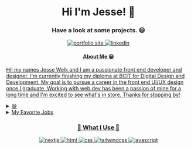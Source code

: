 <h1 align="center">Hi I'm Jesse! 👋</h1> 
<h3 align="center" color="grey">Have a look at some projects. 😄</h3>

<p align="center">
  <a href="https://welkwavestudios.com/">
    <img alt="portfolio site" title="WelkWaveStudios" src="https://img.shields.io/badge/Portfolio-WelkWaveStudios-cyan"/>
     <a href="https://www.linkedin.com/in/jesse-welk-2604301a1/"/>
    <img alt="linkedin" title="linkedin" src="https://img.shields.io/badge/LinkedIn-blue?logo=linkedin"/>
</p>

<h4 align="center">About Me 😀</h4>

<p>Hi! my names Jesse Welk and I am a passionate front end developer and designer. I'm currently finishing my diploma at BCIT for Digital Design and Development. My goal is to pursue a career in the front end UI/UX design once I graduate. Working with web dev has been a passion of mine for a long time and I'm excited to see what's in store. Thanks for stopping by!</p>

<details>
  <summary>😄</summary>
  <picture align="center">
    <img  alt="Keep on coding" src="https://image.spreadshirtmedia.com/image-server/v1/products/T1459A839PA3861PT28D1017348731W8333H10000/views/1,width=550,height=550,appearanceId=839,backgroundColor=F2F2F2/software-developer-keep-calm-and-keep-coding-sticker.jpg">
  </picture>
</details>

<details>                            
<summary>My Favorite Jobs</summary>


| Rank |    Jobs    |
|-----:|------------|
|     1| Design     |
|     2| UI/UX Dev  |
|     3| Front End  |

</details>


<h3 align="center">🔧 What I Use 🔨</h3>
<p align="center">
  <a href="https://github.com/search?q=user%3AJesseWelk+language%3Anextjs"><img alt="nextjs" src="https://img.shields.io/badge/Next-black?style=for-the-badge&logo=next.js&logoColor=white"/>         
  <a href="https://github.com/search?q=user%3AJesseWelk+language%3Ahtml"><img alt="html" src="https://img.shields.io/badge/html5-%23E34F26.svg?style=for-the-badge&logo=html5&logoColor=white"/>
  <a href="https://github.com/search?q=user%3AJesseWelk+language%3Acss"><img alt="css" src="https://img.shields.io/badge/css3-%231572B6.svg?style=for-the-badge&logo=css3&logoColor=white"/>
  <a href="https://github.com/search?q=user%3AJesseWelk+language%3Atailwindcss"><img alt="tailwindcss" src="https://img.shields.io/badge/tailwindcss-%2338B2AC.svg?style=for-the-badge&logo=tailwind-css&logoColor=white"/>
  <a href="https://github.com/search?q=user%3AJesseWelk+language%3Ajavascript"><img alt="javascript" src="https://img.shields.io/badge/javascript-%23323330.svg?style=for-the-badge&logo=javascript&logoColor=%23F7DF1E"/>
</p>

<!--
**JesseWelk/JesseWelk** is a ✨ _special_ ✨ repository because its `README.md` (this file) appears on your GitHub profile.

Here are some ideas to get you started:

- 🔭 I’m currently working on ...
- 🌱 I’m currently learning ...
- 👯 I’m looking to collaborate on ...
- 🤔 I’m looking for help with ...
- 💬 Ask me about ...
- 📫 How to reach me: ...
-  Pronouns: ...
- ⚡ Fun fact: ...
-->
